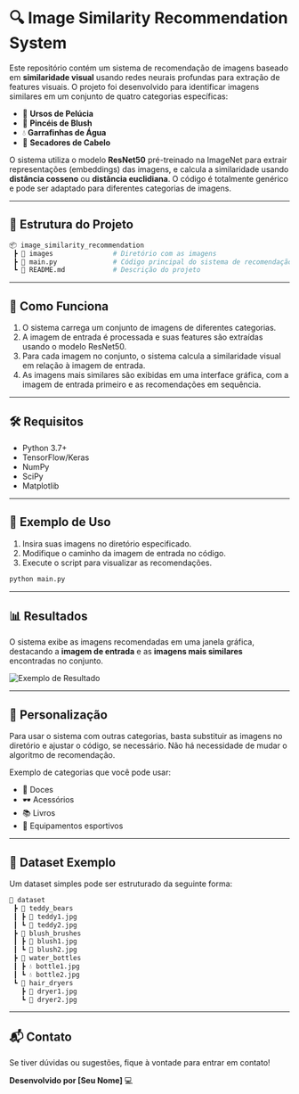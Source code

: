 # 🔍 Image Similarity Recommendation System

Este repositório contém um sistema de recomendação de imagens baseado em **similaridade visual** usando redes neurais profundas para extração de features visuais. O projeto foi desenvolvido para identificar imagens similares em um conjunto de quatro categorias específicas:

- 🧸 **Ursos de Pelúcia**  
- 💄 **Pincéis de Blush**  
- 💧 **Garrafinhas de Água**  
- 💨 **Secadores de Cabelo**

O sistema utiliza o modelo **ResNet50** pré-treinado na ImageNet para extrair representações (embeddings) das imagens, e calcula a similaridade usando **distância cosseno** ou **distância euclidiana**. O código é totalmente genérico e pode ser adaptado para diferentes categorias de imagens.

---

## 📂 Estrutura do Projeto

```bash
📦 image_similarity_recommendation
 ┣ 📂 images               # Diretório com as imagens
 ┣ 📜 main.py              # Código principal do sistema de recomendação
 ┗ 📜 README.md            # Descrição do projeto
```

---

## 🚀 Como Funciona

1. O sistema carrega um conjunto de imagens de diferentes categorias.
2. A imagem de entrada é processada e suas features são extraídas usando o modelo ResNet50.
3. Para cada imagem no conjunto, o sistema calcula a similaridade visual em relação à imagem de entrada.
4. As imagens mais similares são exibidas em uma interface gráfica, com a imagem de entrada primeiro e as recomendações em sequência.

---

## 🛠️ Requisitos

- Python 3.7+
- TensorFlow/Keras
- NumPy
- SciPy
- Matplotlib

---

## 📸 Exemplo de Uso

1. Insira suas imagens no diretório especificado.
2. Modifique o caminho da imagem de entrada no código.
3. Execute o script para visualizar as recomendações.

```bash
python main.py
```

---

## 📊 Resultados

O sistema exibe as imagens recomendadas em uma janela gráfica, destacando a **imagem de entrada** e as **imagens mais similares** encontradas no conjunto.

![Exemplo de Resultado](example_output.png)

---

## 🧪 Personalização

Para usar o sistema com outras categorias, basta substituir as imagens no diretório e ajustar o código, se necessário. Não há necessidade de mudar o algoritmo de recomendação.

Exemplo de categorias que você pode usar:

- 🍩 Doces
- 🕶️ Acessórios
- 📚 Livros
- 🏀 Equipamentos esportivos

---

## 📂 Dataset Exemplo
Um dataset simples pode ser estruturado da seguinte forma:

```bash
📂 dataset
 ┣ 📂 teddy_bears
 ┃ ┣ 🧸 teddy1.jpg
 ┃ ┗ 🧸 teddy2.jpg
 ┣ 📂 blush_brushes
 ┃ ┣ 💄 blush1.jpg
 ┃ ┗ 💄 blush2.jpg
 ┣ 📂 water_bottles
 ┃ ┣ 💧 bottle1.jpg
 ┃ ┗ 💧 bottle2.jpg
 ┗ 📂 hair_dryers
   ┣ 💨 dryer1.jpg
   ┗ 💨 dryer2.jpg
```

---

## 📬 Contato
Se tiver dúvidas ou sugestões, fique à vontade para entrar em contato!

**Desenvolvido por [Seu Nome]** 💻


